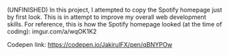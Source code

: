 (UNFINISHED) In this project, I attempted to copy the Spotify homepage just by first look. This is in attempt to improve my overall web development skills. 
For reference, this is how the Spotify homepage looked (at the time of coding): imgur.com/a/wqOK1K2

Codepen link: https://codepen.io/JakirulFX/pen/qBNYPOw
